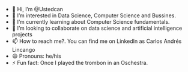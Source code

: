 - 👋 Hi, I’m @Ustedcan
- 👀 I’m interested in Data Science, Computer Science and Bussines.
- 🌱 I’m currently learning about Computer Science fundamentals.
- 💞️ I’m looking to collaborate on data science and artificial intelligence projects
- 📫 How to reach me?. You can find me on LinkedIn as Carlos Andrés Lincango
- 😄 Pronouns: he/his
- ⚡ Fun fact: Once I played the trombon in an Oschestra.

<!---
Ustedcan/Ustedcan is a ✨ special ✨ repository because its `README.md` (this file) appears on your GitHub profile.
You can click the Preview link to take a look at your changes.
--->
